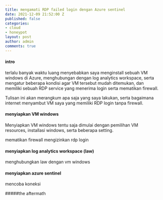 ```yaml
---
title: mengamati RDP failed login dengan Azure sentinel
date: 2021-12-09 21:52:00 Z
published: false
categories:
- cloud
- honeypot
layout: post
author: admin
comments: true
---
```


#### intro

terlalu banyak waktu luang menyebabkan saya menginstall sebuah VM windows di Azure, menghubungan dengan log analytics workspace, serta mengatur beberapa kondisi agar VM tersebut mudah ditemukan, dan memiliki sebuah RDP service yang menerima login serta mematikan firewall.

Tulisan ini akan merangkum apa saja yang saya lakukan, serta bagaimana internet menyambut VM saya yang memiliki RDP login tanpa firewall.

#### menyiapkan VM windows

Menyiapkan VM windows tentu saja dimulai dengan pemilihan VM resources, installasi windows, serta beberapa setting.

mematikan firewall
mengizinkan rdp login


#### menyiapkan log analytics workspace (law)

menghubungkan law dengan vm windows

#### menyiapkan azure sentinel

mencoba koneksi



#####the aftermath
